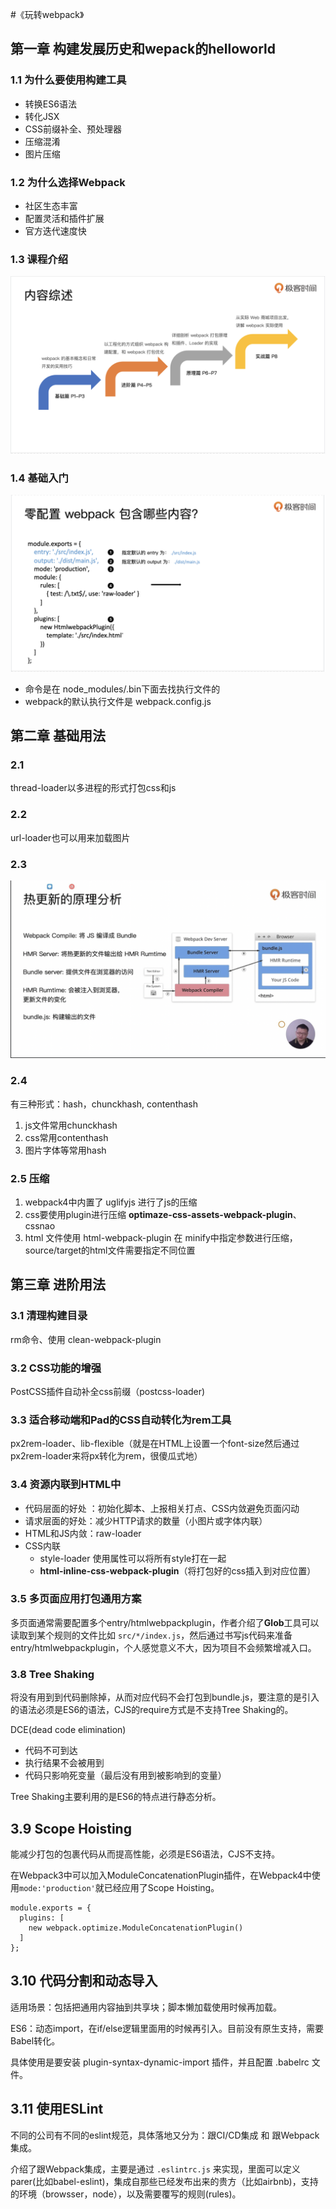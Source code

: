 #《玩转webpack》 


## 第一章 构建发展历史和wepack的helloworld


### 1.1 为什么要使用构建工具

- 转换ES6语法
- 转化JSX
- CSS前缀补全、预处理器
- 压缩混淆
- 图片压缩

### 1.2 为什么选择Webpack

- 社区生态丰富
- 配置灵活和插件扩展
- 官方迭代速度快


### 1.3 课程介绍

![content-desc](./assets/content-desc.png)

### 1.4 基础入门

![webpack-base](./assets/webpack-base.png)


- 命令是在 node_modules/.bin下面去找执行文件的
- webpack的默认执行文件是 webpack.config.js

## 第二章 基础用法

### 2.1

thread-loader以多进程的形式打包css和js

### 2.2

url-loader也可以用来加载图片

### 2.3


![hot-reload](./assets/hot-reload.png)

### 2.4  

有三种形式：hash，chunckhash, contenthash

1. js文件常用chunckhash
2. css常用contenthash
3. 图片字体等常用hash

### 2.5 压缩

1. webpack4中内置了 uglifyjs 进行了js的压缩
2. css要使用plugin进行压缩 **optimaze-css-assets-webpack-plugin**、cssnao
3. html 文件使用 html-webpack-plugin 在 minify中指定参数进行压缩，source/target的html文件需要指定不同位置

## 第三章 进阶用法

### 3.1 清理构建目录

rm命令、使用 clean-webpack-plugin

### 3.2 CSS功能的增强

PostCSS插件自动补全css前缀（postcss-loader)

### 3.3 适合移动端和Pad的CSS自动转化为rem工具

px2rem-loader、lib-flexible（就是在HTML上设置一个font-size然后通过px2rem-loader来将px转化为rem，很傻瓜式地）

### 3.4 资源内联到HTML中


* 代码层面的好处 ：初始化脚本、上报相关打点、CSS内敛避免页面闪动
* 请求层面的好处：减少HTTP请求的数量（小图片或字体内联）
* HTML和JS内敛：raw-loader
* CSS内联
  * style-loader 使用属性可以将所有style打在一起
  * **html-inline-css-webpack-plugin**（将打包好的css插入到对应位置）

### 3.5 多页面应用打包通用方案

多页面通常需要配置多个entry/htmlwebpackplugin，作者介绍了**Glob**工具可以读取到某个规则的文件比如 `src/*/index.js`，然后通过书写js代码来准备entry/htmlwebpackplugin，个人感觉意义不大，因为项目不会频繁增减入口。
   
   
### 3.8 Tree Shaking

将没有用到到代码删除掉，从而对应代码不会打包到bundle.js，要注意的是引入的语法必须是ES6的语法，CJS的require方式是不支持Tree Shaking的。

DCE(dead code elimination)

- 代码不可到达
- 执行结果不会被用到
- 代码只影响死变量（最后没有用到被影响到的变量）

Tree Shaking主要利用的是ES6的特点进行静态分析。

## 3.9 Scope Hoisting

能减少打包的包裹代码从而提高性能，必须是ES6语法，CJS不支持。

在Webpack3中可以加入ModuleConcatenationPlugin插件，在Webpack4中使用`mode:'production'`就已经应用了Scope Hoisting。

```
module.exports = {  
  plugins: [
    new webpack.optimize.ModuleConcatenationPlugin()
  ]
};
```

## 3.10 代码分割和动态导入

适用场景：包括把通用内容抽到共享块；脚本懒加载使用时候再加载。

ES6：动态import，在if/else逻辑里面用的时候再引入。目前没有原生支持，需要Babel转化。

具体使用是要安装 plugin-syntax-dynamic-import 插件，并且配置 .babelrc 文件。

## 3.11 使用ESLint

不同的公司有不同的eslint规范，具体落地又分为：跟CI/CD集成 和 跟Webpack集成。

介绍了跟Webpack集成，主要是通过 `.eslintrc.js` 来实现，里面可以定义parer(比如babel-eslint)，集成自那些已经发布出来的贵方（比如airbnb)，支持的环境（browsser，node），以及需要覆写的规则(rules)。
